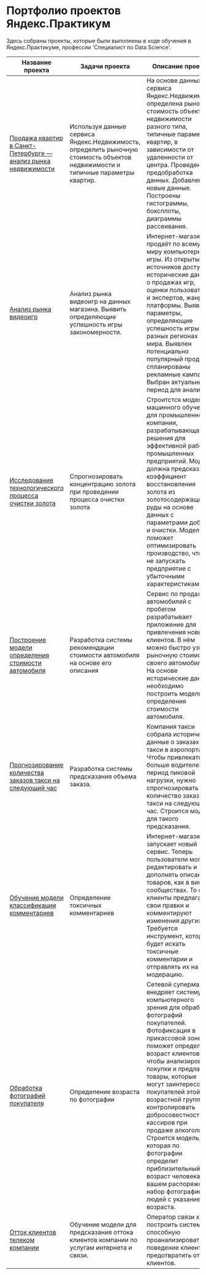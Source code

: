 # Портфолио проектов Яндекс.Практикум
Здесь собраны проекты, которые были выполнены в ходе обучения в Яндекс.Практикуме, профессии 'Специалист по Data Science'.

| Название проекта | Задачи проекта | Описание проекта | Сфера деятельности | Навыки и инструменты|
| ----------------- |--------------- | ---------------- | --------------------| --------------------|
| [Продажа квартир в Санкт-Петербурге — анализ рынка недвижимости](project_real_estate_market) | Используя данные сервиса Яндекс.Недвижимость, определить рыночную стоимость объектов недвижимости и типичные параметры квартир. | На основе данных сервиса Яндекс.Недвижимость определена рыночная стоимость объектов недвижимости разного типа, типичные параметры квартир, в зависимости от удаленности от центра. Проведена предобработка данных. Добавлены новые данные. Построены гистограммы, боксплоты, диаграммы рассеивания. | `Интернет-сервисы` `Площадки объявлений` | `Исследовательский анализ данных` `Визуализация данных` `Предобработка данных` `Python` `Pandas` `Matplotlib` |
| [Анализ рынка видеоигр](project_video_games) | Анализ рынка видеоигр на данных магазина. Выявить определяющие успешность игры закономерности. | Интернет-магазин продаёт по всему миру компьютерные игры. Из открытых источников доступны исторические данные о продажах игр, оценки пользователей и экспертов, жанры и платформы. Выявлены параметры, определяющие успешность игры в разных регионах мира. Выявлен потенциально популярный продукт и спланированы рекламные кампании. Выбран актуальный период для анализа. |`Интернет-сервисы` `Бизнес`| `Описательная статистика` `Проверка статистических гипотез` `Исследовательский анализ данных` `Визуализация данных` `Pandas` `NumPy` `Seaborn` `Matplotlib` |
| [Исследование технологического процесса очистки золота](project_goldmine) | Спрогнозировать концентрацию золота при проведении процесса очистки золота | Строитстся модель машинного обучения для промышленной компании, разрабатывающая решения для эффективной работы промышленных предприятий. Модель должна предсказать коэффициент восстановления золота из золотосодержащей руды на основе данных с параметрами добычи и очистки. Модель поможет оптимизировать производство, чтобы не запускать предприятие с убыточными характеристиками. | `Промышленность` | `Python` `Pandas` `Matplotlib` NumPy` `Scikit-learn` `Исследовательский анализ данных` |
| [Построение модели определения стоимости автомобиля](project_cars_sale) | Разработка системы рекомендации стоимости автомобиля на основе его описания | Сервис по продаже автомобилей с пробегом  разрабатывает приложение для привлечения новых клиентов. В нём можно быстро узнать рыночную стоимость своего автомобиля. На основе исторические данные необходимо построить модель для определения стоимости автомобиля. | `Интернет-сервисы` `Интернет-магазины` `Бизнес` |`Python` `Pandas` lightgbm` |
| [Прогнозирование количества заказов такси на следующий час](project_taxi) | Разработка системы предсказания объема заказа. | Компания такси собрала исторические данные о заказах такси в аэропортах. Чтобы привлекать больше водителей в период пиковой нагрузки, нужно спрогнозировать количество заказов такси на следующий час. Строится модель для такого предсказания. | `Бизнес` `Интернет-сервисы` `Стартапы` | `Python` `Pandas` `Scikit-learn` `statsmodels` |
| [Обучение модели классификации комментариев](project_toxic) | Определение токсичных комментариев | Интернет-магазин запускает новый сервис. Теперь пользователи могут редактировать и дополнять описания товаров, как в вики-сообществах. То есть клиенты предлагают свои правки и комментируют изменения других. Требуется инструмент, который будет искать токсичные комментарии и отправлять их на модерацию. | `Интернет-сервисы` `Стартапы` | `Python` `Pandas` `BERT` `nltk` `tf-idf` |
| [Обработка фотографий покупателя](project_CV) | Определение возраста по фотографии | Сетевой супермаркет внедряет систему компьютерного зрения для обработки фотографий покупателей. Фотофиксация в прикассовой зоне поможет определять возраст клиентов, чтобы анализировать покупки и предлагать товары, которые могут заинтересовать покупателей этой возрастной группы и контролировать добросовестность кассиров при продаже алкоголя. Строится модель, которая по фотографии определит приблизительный возраст человека. В вашем распоряжении набор фотографий людей с указанием возраста. | `Бизнес` `Оффлайн` | `Python` `Keras` |
| [Отток клиентов телеком компании](project_telecom) | Обучение модели для предсказания оттока клиентов компании по услугам интернета и связи. | Оператор связи хочет построить систему, способную проанализировать поведение клиентов и предотвратить отток клиентов. | `Телеком` |  `Pandas` `СategoryEncoders` `Matplotlib` `Seaborn` `Sklearn` `CatBoost` `LightGBM` |
